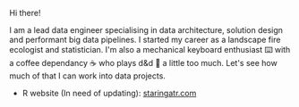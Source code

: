 Hi there!

I am a lead data engineer specialising in data architecture, solution design and performant big data pipelines. I started my career as a landscape fire ecologist and statistician. I'm also a mechanical keyboard enthusiast ⌨️ with a coffee dependancy ☕ who plays d&d 🎲 a little too much. Let's see how much of that I can work into data projects.

- R website (In need of updating): [staringatr.com](www.staringatr.com)

<!--
**MitchStares/MitchStares** is a ✨ _special_ ✨ repository because its `README.md` (this file) appears on your GitHub profile.

Here are some ideas to get you started:

- 🔭 I’m currently working on ...
- 🌱 I’m currently learning ...
- 👯 I’m looking to collaborate on ...
- 🤔 I’m looking for help with ...
- 💬 Ask me about ...
- 📫 How to reach me: ...
- 😄 Pronouns: ...
- ⚡ Fun fact: ...
-->
